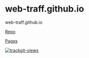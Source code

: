 # web-traff.github.io

web-traff.github.io

[Repo](https://github.com/web-traff/web-traff.github.io)

[Pages](./pages/readme.md)


<a href="https://trackgit.com">
<img src="https://us-central1-trackgit-analytics.cloudfunctions.net/token/ping/kvrwzcgumm4wmmie5lkv" alt="trackgit-views" />
</a>
